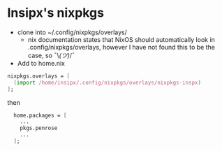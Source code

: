 # Insipx's nixpkgs

- clone into ~/.config/nixpkgs/overlays/
  - nix documentation states that NixOS should automatically look in .config/nixpkgs/overlays, however I have not found this to be the case, so ¯\\_(ツ)_/¯
- Add to home.nix 
```nix
nixpkgs.overlays = [
  (import /home/insipx/.config/nixpkgs/overlays/nixpkgs-inspx)
];
```

then 
```nix
  home.packages = [
    ...
    pkgs.penrose
    ...
  ];
```
